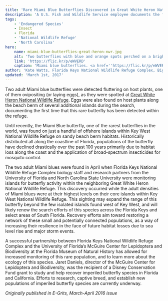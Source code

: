 ```yaml
---
title: 'Rare Miami Blue Butterflies Discovered in Great White Heron National Wildlife Refuge'
description: 'A U.S. Fish and Wildlife Service employee documents the first sightings of rare, endangered butterflies on a refuge in Florida.'
tags:
    - 'Endangered Species'
    - Insect
    - Florida
    - 'National Wildlife Refuge'
    - 'North Carolina'
hero:
    name: miami-blue-butterflies-great-heron-nwr.jpg
    alt: 'Two butterflies with blue and orange spots perched on a bright red flower covered in pollen.'
    link: 'https://flic.kr/p/eWVERD'
    caption: 'Miami blue butterflies. <a href=''https://flic.kr/p/eWVERD''>Photo</a> by <a href=''https://www.flickr.com/photos/theactionitems/''>Mark Yokoyama</a>, <a href="https://creativecommons.org/licenses/by-nc-nd/2.0/">CC BY-NC-ND 2.0</a>.'
author: 'Kate Watts, Florida Keys National Wildlife Refuge Complex, Big Pine Key, Florida'
updated: 'March 1st, 2017'
---
```


Two adult Miami blue butterflies were detected fluttering on host plants, one of them ovipositing (or laying eggs), as they were spotted at [Great White Heron National Wildlife Refuge](https://www.fws.gov/refuge/great_white_heron/). Eggs were also found on host plants along the beach berm of several additional islands during the search, documenting the first time that this rare butterfly has been detected within the refuge.

Until recently, the Miami Blue butterfly, one of the rarest butterflies in the world, was found on just a handful of offshore islands within Key West National Wildlife Refuge on sandy beach berm habitats. Historically distributed all along the coastline of Florida, populations of the butterfly have declined drastically over the past 100 years primarily due to habitat loss along the coast and the application of broad-spectrum insecticides for mosquito control.  

The two adult Miami blues were found in April when Florida Keys National Wildlife Refuge Complex biology staff and research partners from the University of Florida and North Carolina State University were monitoring islands for butterfly activity within the neighboring Great White Heron National Wildlife Refuge.  This discovery occurred while the adult densities of Miami blues were at their highest levels on their core islands within Key West National Wildlife Refuge.  This sighting may expand the range of this butterfly beyond the few isolated islands found west of Key West, and will likely renew the search efforts of this species across the Florida Keys and select areas of South Florida.  Recovery efforts aim toward restoring a network of these small and potentially connected populations, as a way of increasing their resilience in the face of future habitat losses due to sea level rise and major storm events.

A successful partnership between Florida Keys National Wildlife Refuge Complex and the University of Florida’s McGuire Center for Lepidoptera and Biodiversity at the Florida Museum of Natural History has allowed for increased monitoring of this rare population, and to learn more about the ecology of this species. Jaret Daniels, director of the McGuire Center for Lepidoptera and Biodiversity, was the recipient of a Disney Conservation Fund grant to study and help recover imperiled butterfly species in Florida and California. Efforts to research, captive breed, and establish new populations of imperiled butterfly species are currently underway.

*Originally published in E-Grits, March-April 2016 issue*
